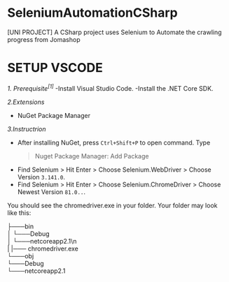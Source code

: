 # SeleniumAutomationCSharp
[UNI PROJECT] A CSharp project uses Selenium to Automate the crawling progress from Jomashop

# SETUP VSCODE

*1. Prerequisite<sup>[1]</sup>*
  -Install Visual Studio Code.
  -Install the .NET Core SDK.
  
 *2.Extensions*
  - NuGet Package Manager
 
 *3.Instructrion*
  - After installing NuGet, press ```Ctrl+Shift+P``` to open command. Type
      > Nuget Package Manager: Add Package
  - Find Selenium > Hit Enter > Choose Selenium.WebDriver > Choose Version ```3.141.0```.
  - Find Selenium > Hit Enter > Choose Selenium.ChromeDriver > Choose Newest Version ```81.0..```.
 
 You should see the chromedriver.exe in your folder. Your folder may look like this: 
 
├───bin<br/>
│   └───Debug<br/>
│       └───netcoreapp2.1\n<br/>
|      |─── chromedriver.exe<br/>
└───obj<br/>
    └───Debug<br/>
        └───netcoreapp2.1<br/>
 
